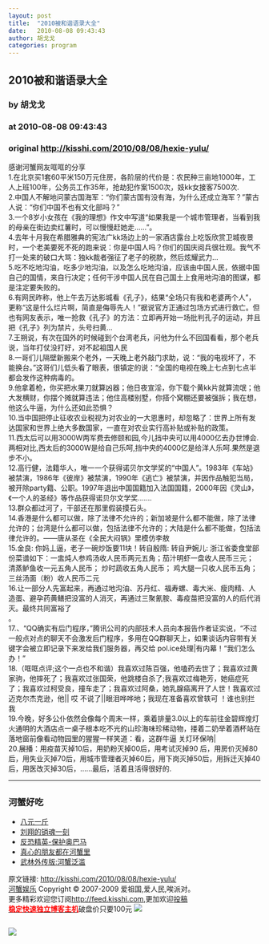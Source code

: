 ```yaml
---
layout: post
title:  "2010被和谐语录大全"
date:   2010-08-08 09:43:43
author: 胡戈戈
categories: program
---
```


## 2010被和谐语录大全
### by 胡戈戈
### at 2010-08-08 09:43:43
### original <http://kisshi.com/2010/08/08/hexie-yulu/>

<p>感谢河蟹网友哐哐的分享<br> 1.在北京买1套60平米150万元住房，各阶层的代价是：农民种三亩地1000年，工人上班100年，公务员工作35年，抢劫犯作案1500次，妓kk女接客7500次.<br> 2.中国人不解地问蒙古国海军：“你们蒙古国有没有海，为什么还成立海军？”蒙古人说：“你们中国不也有文化部吗？”<br> 3.一个8岁小女孩在《我的理想》作文中写道“如果我是一个城市管理者，当看到我的母亲在街边卖红薯时，可以慢慢赶她走……”。<span></span><br> 4.去年十月我在希腊雅典的宪法广kk场边上的一家酒店露台上吃饭欣赏卫城夜景时，一个老美要死不死的跑来说：你是中国人吗？你们的国庆阅兵很壮观。我气不打一处来的破口大骂：独kk裁者强征了老子的税款，然后炫耀武力…<br> 5.吃不吃地沟油，吃多少地沟油，以及怎么吃地沟油，应该由中国人民，依据中国自己的国情，来自行决定；任何干涉中国人民在自己国土上食用地沟油的图谋，都是注定要失败的。<br> 6.有网民昨称，他上午去万达影城看《孔子》，结果“全场只有我和老婆两个人”，更称“这是什么烂片啊，简直是侮辱先人！”据说官方正通过包场方式进行救亡。但也有网友表示，唯一抢救《孔子》的方法：立即再开始一场批判孔子的运动，并且把《孔子》列为禁片，头号扫黄…<br> 7.王朔说，有次在国外的时候碰到个台湾老兵，问他为什么不回国看看，那个老兵说，当年打仗没打好，对不起祖国人民<br> 8.一哥们儿隔壁新搬来个老外，一天晚上老外敲门求助，说：“我的电视坏了，不能换台。”这哥们儿低头看了眼表，很镇定的说：“全国的电视在晚上七点到七点半都会发作这种病毒的。<br> 9.他拿着枪，你买把水果刀就算凶器；他日夜宣淫，你下载个黄kk片就算流氓；他大发横财，你摆个摊就算违法；他住高楼别墅，你搭个窝棚还要被强拆；我在想，他这么牛逼，为什么还如此恐惧？<br> 10.当中国把停止征收农业税视为对农业的一大恩惠时，却忽略了：世界上所有发达国家和世界上绝大多数国家，一直在对农业实行高补贴或补贴的政策。<br> 11.西太后可以用3000W两军费去修颐和园,今儿挡中央可以用4000亿去办世博会.两相对比,西太后的3000W是给自己乐呵,挡中央的4000亿是给洋人乐呵.果然是退步不小。<br> 12.高行健，法籍华人，唯一一个获得诺贝尔文学奖的“中国人”。1983年《车站》被禁演，1986年《彼岸》被禁演，1990年《逃亡》被禁演，并因作品触犯当局，被开除party籍、公职。1997年退出中国国籍加入法国国籍，2000年因《灵山》，《一个人的圣经》等作品获得诺贝尔文学奖…….<br> 13.群众都过河了，干部还在那里假装摸石头。<br> 14.香港是什么都可以做，除了法律不允许的；新加坡是什么都不能做，除了法律允许的；台湾是什么都可以做，包括法律不允许的；大陆是什么都不能做，包括法律允许的。——唐从圣在《全民大闷锅》里模仿李敖<br> 15.金良: 你妈丄逼，老子一碗炒饭要11块！转自殷隋: 转自尹婉儿: 浙江省委食堂部份菜谱如下：一盅炖人参鸡汤收人民币两元五角；茄汁明虾一盘收人民币三元； 清蒸鲈鱼收一元五角人民币； 炒时蔬收五角人民币； 鸡大腿一只收人民币五角； 三丝汤面（粉）收人民币二元<br> 16.让一部分人先富起来，再通过地沟油、苏丹红、福寿螺、毒大米、瘦肉精、人造蛋、避孕药黄鳝把没富的人消灭，再通过三聚氰胺、毒疫苗把没富的人的后代消灭。最终共同富裕了<br> 。<br> 17.、“QQ确实有后门程序，”腾讯公司的内部技术人员向本报告作者证实说，“不过一般点对点的聊天不会激发后门程序，多用在QQ群聊天上，如果谈话内容带有关键字会被立即记录下来发给我们服务器，再交给 pol.ice处理|有内幕！“我们怎么办！”<br> 18.（哐哐点评;这个一点也不和谐）我喜欢过陈百强，他嗑药去世了；我喜欢过黄家驹，他摔死了；我喜欢过张国荣，他跳楼自杀了;我喜欢过梅艳芳，她癌症死了；我喜欢过柯受良，撞车走了；我喜欢过阿桑，她乳腺癌离开了人世！我喜欢过迈克尔杰克逊，他|| 哎 不说了||眼泪哗哗地；我现在准备喜欢曾轶可 ！谁也别拦我<br> 19.今晚，好多公仆依然会像每个周末一样，乘着排量3.0以上的车前往金碧辉煌灯火通明的大酒店点一桌子根本吃不光的山珍海味珍稀动物，搂着二奶举着酒杯站在落地窗前像看动物园里的猩猩一样笑道：看，这群牛逼 关灯环保呐|<br> 20.展播：用疫苗灭掉10后，用奶粉灭掉00后，用考试灭掉90 后，用房价灭掉80后，用失业灭掉70后，用城市管理者灭掉60后，用下岗灭掉50后，用拆迁灭掉40后，用医改灭掉30后，……最后，活着且活得很好的.</p><hr><h2><small>河蟹好吃</small></h2><ul><li><a rel="nofollow" href="http://kisshi.com/2008/12/14/eight-yuan/" title="Permanent Link: 八元一斤">八元一斤</a></li><li><a rel="nofollow" href="http://kisshi.com/2009/02/24/liu-xiao/" title="Permanent Link: 刘翔的销魂一刻">刘翔的销魂一刻</a></li><li><a rel="nofollow" href="http://kisshi.com/2009/02/08/protest-obama/" title="Permanent Link: 反恐精英-保护奥巴马">反恐精英-保护奥巴马</a></li><li><a rel="nofollow" href="http://kisshi.com/2009/05/26/friend-hexie/" title="Permanent Link: 真心的朋友都在河蟹里">真心的朋友都在河蟹里</a></li><li><a rel="nofollow" href="http://kisshi.com/2010/06/05/hexie-fanlan/" title="Permanent Link: 武林外传版:河蟹泛滥">武林外传版:河蟹泛滥</a></li></ul><p>原文链接: <a rel="nofollow" href="http://kisshi.com/2010/08/08/hexie-yulu/">http://kisshi.com/2010/08/08/hexie-yulu/</a> <br> <a rel="nofollow" href="http://kisshi.com/">河蟹娱乐</a> Copyright © 2007-2009 爱祖国,爱人民,唉派对。<br> 更多精彩欢迎您订阅<a rel="nofollow" href="http://feed.kisshi.com">http://feed.kisshi.com</a>,更加欢迎<a rel="nofollow" href="http://kisshi.com/delivery/">投稿</a><br> <a rel="nofollow" href="http://www.gegehost.com/"><strong><font color="red">稳定快速独立博客主机</font></strong></a>破盘价只要100元 <img src="http://img.tongji.linezing.com/922164/tongji.gif"></p><img src="http://www1.feedsky.com/t1/401029958/kisshi/feedsky/s.gif?r=http://kisshi.com/2010/08/08/hexie-yulu/" border="0" height="0" width="0"><p><a rel="nofollow" href="http://www1.feedsky.com/r/l/feedsky/kisshi/401029958/art01.html"><img border="0" ismap src="http://www1.feedsky.com/r/i/feedsky/kisshi/401029958/art01.gif"></a></p>